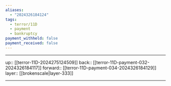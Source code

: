 ```yaml
---
aliases:
  - "2024326184124"
tags:
  - terror/11D
  - payment
  - bankruptcy
payment_withheld: false
payment_received: false
---
```




***

up:: [[terror-11D-2024275124509]]
back:: [[terror-11D-payment-032-2024326184117]]
forward:: [[terror-11D-payment-034-2024326184129]]
layer:: [[brokenscale|layer-333]]

***
